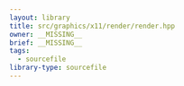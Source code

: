 ```yaml
---
layout: library
title: src/graphics/x11/render/render.hpp
owner: __MISSING__
brief: __MISSING__
tags:
  - sourcefile
library-type: sourcefile
---
```

